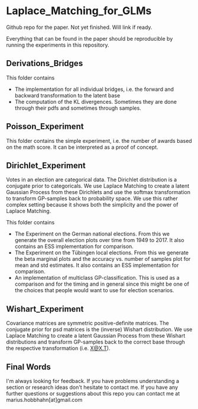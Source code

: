 # Laplace_Matching_for_GLMs
Github repo for the paper. Not yet finished. Will link if ready. 

Everything that can be found in the paper should be reproducible by running the experiments in this repository. 

## Derivations_Bridges

This folder contains
- The implementation for all individual bridges, i.e. the forward and backward transformation to the latent base
- The computation of the KL divergences. Sometimes they are done through their pdfs and sometimes through samples.

## Poisson_Experiment

This folder contains the simple experiment, i.e. the number of awards based on the math score. It can be interpreted as a proof of concept.

## Dirichlet_Experiment

Votes in an election are categorical data. The Dirichlet distribution is a conjugate prior to categoricals. We use Laplace Matching to create a latent Gaussian Process from these Dirichlets and use the softmax transformation to transform GP-samples back to probability space. We use this rather complex setting because it shows both the simplicity and the power of Laplace Matching.

This folder contains
- The Experiment on the German national elections. From this we generate the overall election plots over time from 1949 to 2017. It also contains an ESS implementation for comparison.
- The Experiment on the Tübingen local elections. From this we generate the beta marginal plots and the accuracy vs. number of samples plot for mean and std estimates. It also contains an ESS implementation for comparison.
- An implementation of multiclass GP-classification. This is used as a comparison and for the timing and in general since this might be one of the choices that people would want to use for election scenarios. 

## Wishart_Experiment

Covariance matrices are symmetric positive-definite matrices. The conjugate prior for psd matrices is the (inverse) Wishart distribution. We use Laplace Matching to create a latent Gaussian Process from these Wishart distributions and transform GP-samples back to the correct base through the respective transformation (i.e. X@X.T). 

## Final Words

I'm always looking for feedback. If you have problems understanding a section or research ideas don't hesitate to contact me. 
If you have any further questions or suggestions about this repo you can contact me at marius.hobbhahn[at]gmail.com

